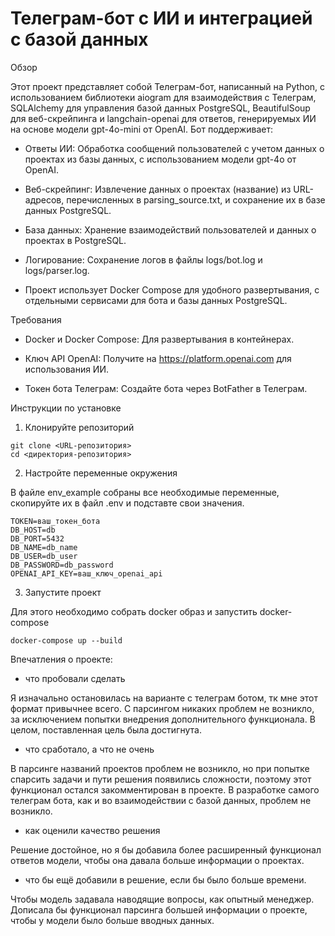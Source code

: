 # Телеграм-бот с ИИ и интеграцией с базой данных

Обзор

Этот проект представляет собой Телеграм-бот, написанный на Python, с использованием библиотеки aiogram для взаимодействия с Телеграм, SQLAlchemy для управления базой данных PostgreSQL, BeautifulSoup для веб-скрейпинга и langchain-openai для ответов, генерируемых ИИ на основе модели gpt-4o-mini от OpenAI. Бот поддерживает:

- Ответы ИИ: Обработка сообщений пользователей с учетом данных о проектах из базы данных, с использованием модели gpt-4o от OpenAI.
  
- Веб-скрейпинг: Извлечение данных о проектах (название) из URL-адресов, перечисленных в parsing_source.txt, и сохранение их в базе данных PostgreSQL.

- База данных: Хранение взаимодействий пользователей и данных о проектах в PostgreSQL.

- Логирование: Сохранение логов в файлы logs/bot.log и logs/parser.log.

- Проект использует Docker Compose для удобного развертывания, с отдельными сервисами для бота и базы данных PostgreSQL.

Требования

- Docker и Docker Compose: Для развертывания в контейнерах.

- Ключ API OpenAI: Получите на https://platform.openai.com для использования ИИ.

- Токен бота Телеграм: Создайте бота через BotFather в Телеграм.

Инструкции по установке

1) Клонируйте репозиторий

```
git clone <URL-репозитория>
cd <директория-репозитория>
```

2) Настройте переменные окружения

В файле env_example собраны все необходимые переменные, скопируйте их в файл .env и подставте свои значения.

```
TOKEN=ваш_токен_бота
DB_HOST=db
DB_PORT=5432
DB_NAME=db_name
DB_USER=db_user
DB_PASSWORD=db_password
OPENAI_API_KEY=ваш_ключ_openai_api
```

3) Запустите проект

Для этого необходимо собрать docker образ и запустить docker-compose

```
docker-compose up --build
```

Впечатления о проекте:

 - что пробовали сделать

Я изначально остановилась на варианте с телеграм ботом, тк мне этот формат привычнее всего. С парсингом никаких проблем не возникло, за исключением попытки внедрения дополнительного функционала. В целом, поставленная цель была достигнута.

 - что сработало, а что не очень

В парсинге названий проектов проблем не возникло, но при попытке спарсить задачи и пути решения появились сложности, поэтому этот функционал остался закомментирован в проекте. В разработке самого телеграм бота, как и во взаимодействии с базой данных, проблем не возникло.

 - как оценили качество решения

Решение достойное, но я бы добавила более расширенный функционал ответов модели, чтобы она давала больше информации о проектах.

 - что бы ещё добавили в решение, если бы было больше времени.

Чтобы модель задавала наводящие вопросы, как опытный менеджер. Дописала бы функционал парсинга большей информации о проекте, чтобы у модели было больше вводных данных.
